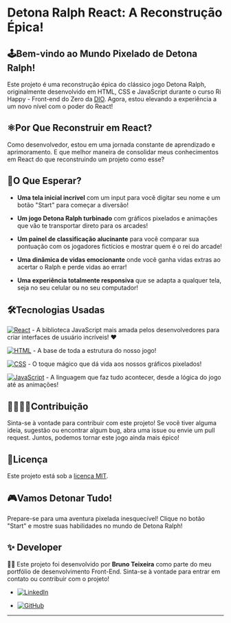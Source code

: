 <h1><strong>Detona Ralph React: A Reconstrução Épica!</strong></h1>

## **🕹️Bem-vindo ao Mundo Pixelado de Detona Ralph!**

Este projeto é uma reconstrução épica do clássico jogo Detona Ralph, originalmente desenvolvido em HTML, CSS e JavaScript durante o curso Ri Happy - Front-end do Zero da <a href="https://web.dio.me/">DIO</a>. Agora, estou elevando a experiência a um novo nível com o poder do React!


## ️⚛️**Por Que Reconstruir em React?** ️
Como desenvolvedor, estou em uma jornada constante de aprendizado e aprimoramento. E que melhor maneira de consolidar meus conhecimentos em React do que reconstruindo um projeto como esse?

## 🎁**O Que Esperar?**
- **Uma tela inicial incrível** com um input para você digitar seu nome e um botão "Start" para começar a diversão! ️

- **Um jogo Detona Ralph turbinado** com gráficos pixelados e animações que vão te transportar direto para os arcades!

- **Um painel de classificação alucinante** para você comparar sua pontuação com os jogadores fictícios e mostrar quem é o rei do arcade!

- **Uma dinâmica de vidas emocionante** onde você ganha vidas extras ao acertar o Ralph e perde vidas ao errar!

- **Uma experiência totalmente responsiva** que se adapta a qualquer tela, seja no seu celular ou no seu computador!

## 🛠️Tecnologias Usadas

[![React](https://img.shields.io/badge/React-%2320232a.svg?logo=react&logoColor=%2361DAFB)](#) - A biblioteca JavaScript mais amada pelos desenvolvedores para criar interfaces de usuário incríveis! ❤️

[![HTML](https://img.shields.io/badge/HTML-%23E34F26.svg?logo=html5&logoColor=white)](#) - A base de toda a estrutura do nosso jogo!

[![CSS](https://img.shields.io/badge/CSS-1572B6?logo=css3&logoColor=fff)](#) - O toque mágico que dá vida aos nossos gráficos pixelados!

[![JavaScript](https://img.shields.io/badge/JavaScript-F7DF1E?logo=javascript&logoColor=000)](#) - A linguagem que faz tudo acontecer, desde a lógica do jogo até as animações!

## 🫱🏻‍🫲🏻Contribuição
Sinta-se à vontade para contribuir com este projeto! Se você tiver alguma ideia, sugestão ou encontrar algum bug, abra uma issue ou envie um pull request. Juntos, podemos tornar este jogo ainda mais épico!

## 📜Licença
Este projeto está sob a [licença MIT](./License).

## 🎮Vamos Detonar Tudo! ️
Prepare-se para uma aventura pixelada inesquecível! Clique no botão "Start" e mostre suas habilidades no mundo de Detona Ralph!

## ✨ Developer
👨‍💻 Este projeto foi desenvolvido por <strong>Bruno Teixeira</strong> como parte do meu portfólio de desenvolvimento Front-End. Sinta-se à vontade para entrar em contato ou contribuir com o projeto!

- [![LinkedIn](https://custom-icon-badges.demolab.com/badge/LinkedIn-0A66C2?logo=linkedin-white&logoColor=fff)](https://www.linkedin.com/in/brunotxrs/)

- [![GitHub](https://img.shields.io/badge/GitHub-%23121011.svg?logo=github&logoColor=white)](https://github.com/brunotxrs)

-----------------------------------
<!-- 
## Awesome JSGame Detona Ralph

<p align="center">
  <img src="./src/images/redmi img.png" alt="JSGame Detona Ralph">
</p>

### Créditos

Este jogo foi desenvolvido como parte de um projeto educacional da Digital Innovation One. -->